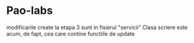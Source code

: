 # Pao-labs
modificarile create la etapa 3 sunt in fisierul "servicii"
Clasa scriere este acum, de fapt, cea care contine functiile de update
